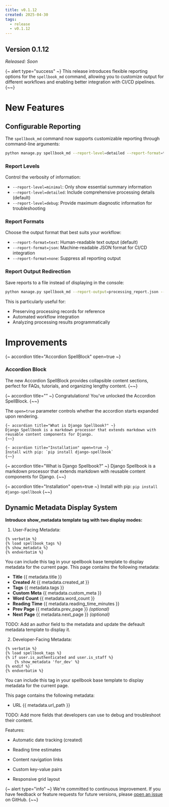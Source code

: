 ```yaml
---
title: v0.1.12
created: 2025-04-30
tags:
  - release
  - v0.1.12
---
```

## **Version 0.1.12**

*Released: Soon*

{~ alert type="success" ~}
This release introduces flexible reporting options for the `spellbook_md` command, allowing you to customize output for different workflows and enabling better integration with CI/CD pipelines.
{~~}

# New Features

## Configurable Reporting

The `spellbook_md` command now supports customizable reporting through command-line arguments:

```bash
python manage.py spellbook_md --report-level=detailed --report-format=text
```

### Report Levels

Control the verbosity of information:

- `--report-level=minimal`: Only show essential summary information
- `--report-level=detailed`: Include comprehensive processing details (default)
- `--report-level=debug`: Provide maximum diagnostic information for troubleshooting

### Report Formats

Choose the output format that best suits your workflow:

- `--report-format=text`: Human-readable text output (default)
- `--report-format=json`: Machine-readable JSON format for CI/CD integration
- `--report-format=none`: Suppress all reporting output

### Report Output Redirection

Save reports to a file instead of displaying in the console:

```bash
python manage.py spellbook_md --report-output=processing_report.json --report-format=json
```

This is particularly useful for:

- Preserving processing records for reference
- Automated workflow integration
- Analyzing processing results programmatically

# Improvements

{~ accordion title="Accordion SpellBlock" open=true ~}

### Accordion Block
The new Accordion SpellBlock provides collapsible content sections, perfect for FAQs, tutorials, and organizing lengthy content.
{~~}

{~ accordion title="" ~}
Congratulations! You've unlocked the Accordion SpellBlock.
{~~}

The `open=true` parameter controls whether the accordion starts expanded upon rendering.

```django
{~ accordion title="What is Django Spellbook?" ~}
Django Spellbook is a markdown processor that extends markdown with reusable content components for Django.
{~~}

{~ accordion title="Installation" open=true ~}
Install with pip: `pip install django-spellbook`
{~~}
```

{~ accordion title="What is Django Spellbook?" ~}
Django Spellbook is a markdown processor that extends markdown with reusable content components for Django.
{~~}

{~ accordion title="Installation" open=true ~}
Install with pip: `pip install django-spellbook`
{~~}

## Dynamic Metadata Display System

**Introduce show_metadata template tag with two display modes:**

1. User-Facing Metadata:

```django
{% verbatim %}
{% load spellbook_tags %}
{% show_metadata %}
{% endverbatim %}
```

You can include this tag in your spellbook base template to display metadata for the current page. This page contains the following metadata:

- **Title** {{ metadata.title }}
- **Created** At {{ metadata.created_at }}
- **Tags** {{ metadata.tags }}
- **Custom** **Meta** {{ metadata.custom_meta }}
- **Word** **Count** {{ metadata.word_count }}
- **Reading** **Time** {{ metadata.reading_time_minutes }}
- **Prev** **Page** {{ metadata.prev_page }} *(optional)*
- **Next** **Page** {{ metadata.next_page }} *(optional)*

TODO: Add an author field to the metadata and update the defeault metadata template to display it.

2. Developer-Facing Metadata:

```django
{% verbatim %}
{% load spellbook_tags %}
{% if user.is_authenticated and user.is_staff %}
    {% show_metadata 'for_dev' %}
{% endif %}
{% endverbatim %}
```

You can include this tag in your spellbook base template to display metadata for the current page.

This page contains the following metadata:

- URL {{ metadata.url_path }}

TODO: Add more fields that developers can use to debug and troubleshoot their content.

Features:

- Automatic date tracking (created)

- Reading time estimates

- Content navigation links

- Custom key-value pairs

- Responsive grid layout

{~ alert type="info" ~}
We're committed to continuous improvement. If you have feedback or feature requests for future versions, please [open an issue](https://github.com/smattymatty/django_spellbook/issues) on GitHub.
{~~}